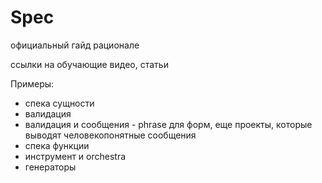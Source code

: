 # Spec

официальный гайд
рационале

ссылки на обучающие видео, статьи


Примеры:

+ спека сущности
+ валидация
+ валидация и сообщения - phrase для форм, еще проекты, которые выводят человекопонятные сообщения
+ спека функции
+ инструмент и orchestra
+ генераторы
